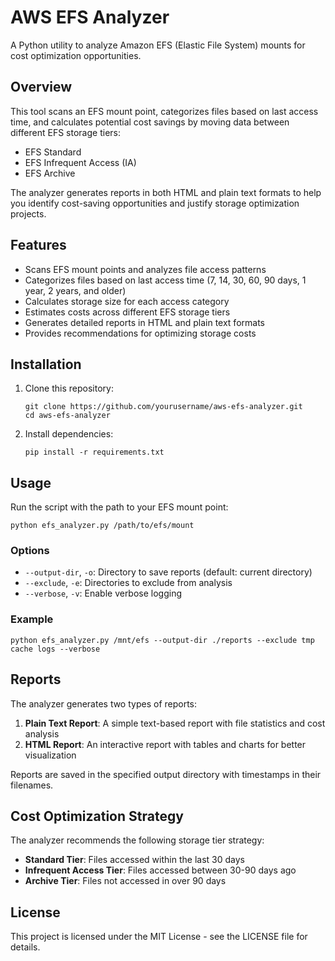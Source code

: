 # AWS EFS Analyzer

A Python utility to analyze Amazon EFS (Elastic File System) mounts for cost optimization opportunities.

## Overview

This tool scans an EFS mount point, categorizes files based on last access time, and calculates potential cost savings by moving data between different EFS storage tiers:

- EFS Standard
- EFS Infrequent Access (IA)
- EFS Archive

The analyzer generates reports in both HTML and plain text formats to help you identify cost-saving opportunities and justify storage optimization projects.

## Features

- Scans EFS mount points and analyzes file access patterns
- Categorizes files based on last access time (7, 14, 30, 60, 90 days, 1 year, 2 years, and older)
- Calculates storage size for each access category
- Estimates costs across different EFS storage tiers
- Generates detailed reports in HTML and plain text formats
- Provides recommendations for optimizing storage costs

## Installation

1. Clone this repository:
   ```
   git clone https://github.com/yourusername/aws-efs-analyzer.git
   cd aws-efs-analyzer
   ```

2. Install dependencies:
   ```
   pip install -r requirements.txt
   ```

## Usage

Run the script with the path to your EFS mount point:

```
python efs_analyzer.py /path/to/efs/mount
```

### Options

- `--output-dir`, `-o`: Directory to save reports (default: current directory)
- `--exclude`, `-e`: Directories to exclude from analysis
- `--verbose`, `-v`: Enable verbose logging

### Example

```
python efs_analyzer.py /mnt/efs --output-dir ./reports --exclude tmp cache logs --verbose
```

## Reports

The analyzer generates two types of reports:

1. **Plain Text Report**: A simple text-based report with file statistics and cost analysis
2. **HTML Report**: An interactive report with tables and charts for better visualization

Reports are saved in the specified output directory with timestamps in their filenames.

## Cost Optimization Strategy

The analyzer recommends the following storage tier strategy:

- **Standard Tier**: Files accessed within the last 30 days
- **Infrequent Access Tier**: Files accessed between 30-90 days ago
- **Archive Tier**: Files not accessed in over 90 days

## License

This project is licensed under the MIT License - see the LICENSE file for details.